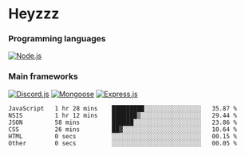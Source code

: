# Heyzzz  

### Programming languages  

[![Node.js](https://img.shields.io/badge/-Node.js-262626?style=for-the-badge)](https://nodejs.org/ru)

### Main frameworks

[![Discord.js](https://img.shields.io/badge/-Discord.js-262626?style=for-the-badge)](https://www.npmjs.com/package/discord.js) [![Mongoose](https://img.shields.io/badge/-Mongoose-262626?style=for-the-badge)](https://www.npmjs.com/package/mongoose) [![Express.js](https://img.shields.io/badge/-Express.js-262626?style=for-the-badge)](https://www.npmjs.com/package/express)
<!--START_SECTION:waka-->

```text
JavaScript   1 hr 28 mins    █████████░░░░░░░░░░░░░░░░   35.87 %
NSIS         1 hr 12 mins    ███████▒░░░░░░░░░░░░░░░░░   29.44 %
JSON         58 mins         ██████░░░░░░░░░░░░░░░░░░░   23.86 %
CSS          26 mins         ██▓░░░░░░░░░░░░░░░░░░░░░░   10.64 %
HTML         0 secs          ░░░░░░░░░░░░░░░░░░░░░░░░░   00.15 %
Other        0 secs          ░░░░░░░░░░░░░░░░░░░░░░░░░   00.05 %
```

<!--END_SECTION:waka-->
